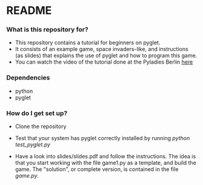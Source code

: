 # README #


### What is this repository for? ###

* This repository contains a tutorial for beginners on pyglet. 
* It consists of an example game, space invaders-like, and instructions (as slides) that explains the use of pyglet and how to program this game.
* You can watch the video of the tutorial done at the Pyladies Berlin [here](https://www.youtube.com/watch?v=wrWwD6DcSIs)


### Dependencies ###
* python 
* pyglet


### How do I get set up? ###

* Clone the repository

* Test that your system has pyglet correctly installed by running *python test_pyglet.py*

* Have a look into slides/slides.pdf  and follow the instructions. The idea is that you start working with the file game1.py as a template, and build the game. The "solution", or complete version, is contained in the file *game.py*.
 

